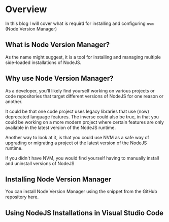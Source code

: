 # Overview

In this blog I will cover what is requird for installing and configuring `nvm` (Node Version Manager)

## What is Node Version Manager?

As the name might suggest, it is a tool for installing and managing multiple side-loaded installations of NodeJS.

## Why use Node Version Manager?

As a developer, you'll likely find yourself working on various projects or code repositories that target different versions of NodeJS for one reason or another.

It could be that one code project uses legacy libraries that use (now) deprecated language features. The inverse could also be true, in that you could be working on a more modern project where certain features are only available in the latest version of the NodeJS runtime.

Another way to look at it, is that you could use NVM as a safe way of upgrading or migrating a project ot the latest version of the NodeJS runtime.

If you didn't have NVM, you would find yourself having to manually install and uninstall versions of NodeJS

## Installing Node Version Manager

You can install Node Version Manager using the snippet from the GitHub repository here.



## Using NodeJS Installations in Visual Studio Code

